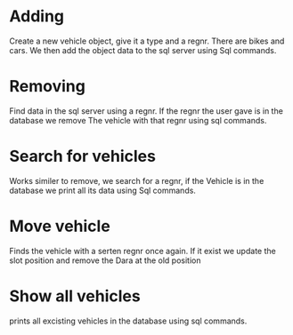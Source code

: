 
# Adding 
Create a new vehicle object, give it a type and a regnr. 
There are bikes and cars. 
We then add the object data to the sql server using
Sql commands. 

# Removing
Find data in the sql server using a regnr. 
If the regnr the user gave is in the database we remove
The vehicle with that regnr using sql commands. 

# Search for vehicles 
Works similer to remove, we search for a regnr, if the
Vehicle is in the database we print all its data using 
Sql commands.

# Move vehicle
Finds the vehicle with a serten regnr once again.
If it exist we update the slot position and remove the
Dara at the old position

# Show all vehicles
prints all excisting vehicles in the database using
sql commands. 
